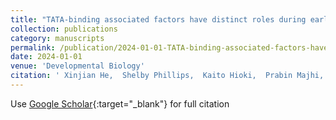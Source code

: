 ```yaml
---
title: "TATA-binding associated factors have distinct roles during early mammalian development"
collection: publications
category: manuscripts
permalink: /publication/2024-01-01-TATA-binding-associated-factors-have-distinct-roles-during-early-mammalian-development
date: 2024-01-01
venue: 'Developmental Biology'
citation: ' Xinjian He,  Shelby Phillips,  Kaito Hioki,  Prabin Majhi,  Courtney Babbitt,  Kimberly Tremblay,  Leonid Pobezinsky,  Jesse Mager, &quot;TATA-binding associated factors have distinct roles during early mammalian development.&quot; Developmental Biology, 2024.'
---
```

Use [Google Scholar](https://scholar.google.com/scholar?q=TATA+binding+associated+factors+have+distinct+roles+during+early+mammalian+development){:target="_blank"} for full citation